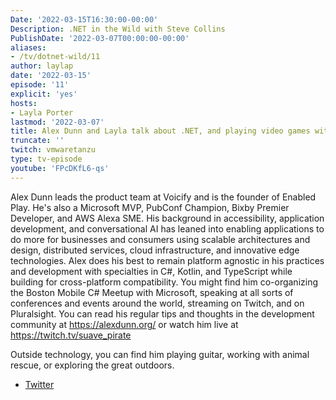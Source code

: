 ```yaml
---
Date: '2022-03-15T16:30:00-00:00'
Description: .NET in the Wild with Steve Collins
PublishDate: '2022-03-07T00:00:00-00:00'
aliases:
- /tv/dotnet-wild/11
author: laylap
date: '2022-03-15'
episode: '11'
explicit: 'yes'
hosts:
- Layla Porter
lastmod: '2022-03-07'
title: Alex Dunn and Layla talk about .NET, and playing video games with your voice!
truncate: ''
twitch: vmwaretanzu
type: tv-episode
youtube: 'FPcDKfL6-qs'
---
```


Alex Dunn leads the product team at Voicify and is the founder of Enabled Play. He's also a Microsoft MVP, PubConf Champion, Bixby Premier Developer, and AWS Alexa SME. His background in accessibility, application development, and conversational AI has leaned into enabling applications to do more for businesses and consumers using scalable architectures and design, distributed services, cloud infrastructure, and innovative edge technologies. Alex does his best to remain platform agnostic in his practices and development with specialties in C#, Kotlin, and TypeScript while building for cross-platform compatibility. You might find him co-organizing the Boston Mobile C# Meetup with Microsoft, speaking at all sorts of conferences and events around the world, streaming on Twitch, and on Pluralsight. You can read his regular tips and thoughts in the development community at https://alexdunn.org/ or watch him live at https://twitch.tv/suave_pirate

Outside technology, you can find him playing guitar, working with animal rescue, or exploring the great outdoors.

- [Twitter](https://twitter.com/suave_pirate)